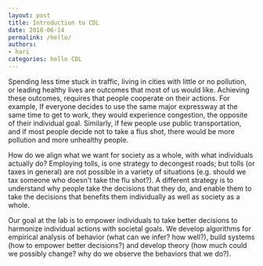 ```yaml
---
layout: post
title: Introduction to CDL
date: 2018-06-14
permalink: /hello/
authors:
- hari
categories: hello CDL
---
```


Spending less time stuck in traffic, living in cities with little or no pollution, or leading healthy lives are outcomes that most of us would like. Achieving these outcomes, requires that people cooperate on their actions. For example, If everyone decides to use the same major expressway at the same time to get to work, they would experience congestion, the opposite of their individual goal. Similarly, if few people use public transportation, and if most people decide not to take a flus shot, there would be more pollution and more unhealthy people.

How do we align what we want for society as a whole, with what individuals actually do? Employing tolls, is one strategy to decongest roads; but tolls (or taxes in general) are not possible in a variety of situations (e.g. should we tax someone who doesn't take the flu shot?). A different strategy is to understand why people take the decisions that they do, and enable them to take the decisions that benefits them individually as well as society as a whole. 

Our goal at the lab is to empower individuals to take better decisions to harmonize individual actions with societal goals. We develop algorithms for empirical analysis of behavior (what can we infer? how well?), build systems (how to empower better decisions?) and develop theory (how much could we possibly change? why do we observe the behaviors that we do?).